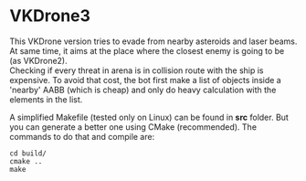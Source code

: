 # VKDrone3

This VKDrone version tries to evade from nearby asteroids and laser beams. At
same time, it aims at the place where the closest enemy is going to be (as
VKDrone2).  
Checking if every threat in arena is in collision route with the ship is
expensive. To avoid that cost, the bot first make a list of objects inside a
'nearby' AABB (which is cheap) and only do heavy calculation with the elements
in the list.

A simplified Makefile (tested only on Linux) can be found in **src** folder. But
you can generate a better one using CMake (recommended). The commands to do that
and compile are:
```
cd build/
cmake ..
make
```
